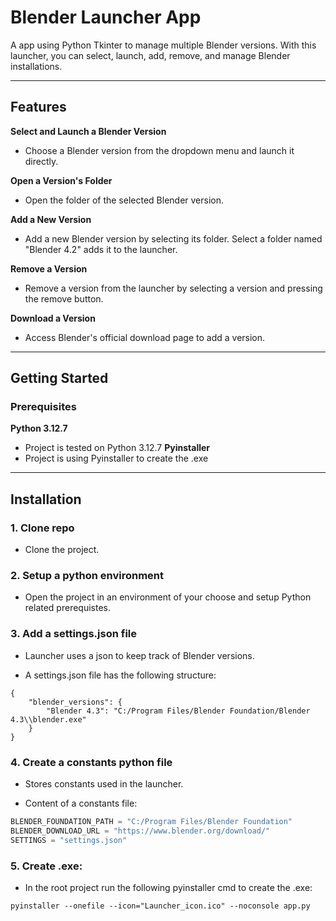 # Blender Launcher App

A app using Python Tkinter to manage multiple Blender versions. With this launcher, you can select, launch, add, remove, and manage Blender installations.

---

## Features

**Select and Launch a Blender Version**  
  - Choose a Blender version from the dropdown menu and launch it directly.

**Open a Version's Folder**  
  - Open the folder of the selected Blender version. 

**Add a New Version**  
  - Add a new Blender version by selecting its folder. Select a folder named "Blender 4.2" adds it to the launcher.

**Remove a Version**  
  - Remove a version from the launcher by selecting a version and pressing the remove button. 

**Download a Version**  
  - Access Blender's official download page to add a version.

---

## Getting Started

### Prerequisites
**Python 3.12.7**  
- Project is tested on Python 3.12.7
**Pyinstaller**  
- Project is using Pyinstaller to create the .exe

---

## Installation

### 1. Clone repo
- Clone the project.

### 2. Setup a python environment
- Open the project in an environment of your choose and setup Python related prerequistes. 

### 3. Add a settings.json file
- Launcher uses a json to keep track of Blender versions.

- A settings.json file has the following structure:
```
{
    "blender_versions": {
        "Blender 4.3": "C:/Program Files/Blender Foundation/Blender 4.3\\blender.exe"
    }
}
```

### 4. Create a constants python file
- Stores constants used in the launcher.

- Content of a constants file:
```python
BLENDER_FOUNDATION_PATH = "C:/Program Files/Blender Foundation"
BLENDER_DOWNLOAD_URL = "https://www.blender.org/download/"
SETTINGS = "settings.json"
```

 ### 5. Create .exe:
- In the root project run the following pyinstaller cmd to create the .exe:
```
pyinstaller --onefile --icon="Launcher_icon.ico" --noconsole app.py
```
